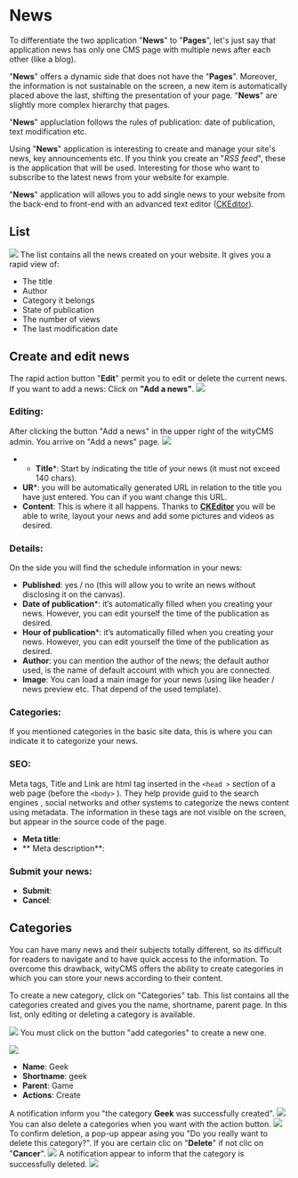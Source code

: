 # News

To differentiate the two application "**News**" to "**Pages**", let's just say that application news has only one CMS page with multiple news after each other (like a blog).

"**News**" offers a dynamic side that does not have the "**Pages**". Moreover, the information is not sustainable on the screen, a new item is automatically placed above the last, shifting the presentation of your page. "**News**" are slightly more complex hierarchy that pages.

"**News**" appluclation follows the rules of publication: date of publication, text modification etc.

Using "**News**" application is interesting to create and manage your site's news, key announcements etc. If you think you create an "*RSS feed*", these is the application that will be used. Interesting for those who want to subscribe to the latest news from your website for example. 

"**News**" application will allows you to add single news to your website from the back-end to front-end with an advanced text editor ([CKEditor](http://docs.ckeditor.com/)).

## List
![](news-01.png)
The list contains all the news created on your website. It gives you a rapid view of: 

* The title 
* Author
* Category it belongs
* State of publication
* The number of views
* The last modification date

## Create and edit news

The rapid action button "**Edit**" permit you to edit or delete the current news. 
If you want to add a news: Click on **"Add a news"**.
![](news-02.png)
### Editing:

After clicking the button "Add a news" in the upper right of the wityCMS admin. You arrive on "Add a news" page.
![](news-03.png)

* * **Title***: Start by indicating the title of your news (it must not exceed 140 chars).
* **UR***: you will be automatically generated URL in relation to the title you have just entered. You can if you want change this URL.
* **Content**: This is where it all happens. Thanks to **[CKEditor](http://docs.ckeditor.com/)** you will be able to write, layout your news and add some pictures and videos as desired.

### Details:

On the side you will find the schedule information in your news:

* **Published**: yes / no (this will allow you to write an news without disclosing it on the canvas).
* **Date of publication***: it’s automatically filled when you creating your news. However, you can edit yourself the time of the publication as desired.
*  **Hour of publication***: it’s automatically filled when you creating your news. However, you can edit yourself the time of the publication as desired.
* **Author**: you can mention the author of the news; the default author used, is the name of default account with which you are connected.
* **Image**: You can load a main image for your news (using like header / news preview etc. That depend of the used template).

### Categories:

If you mentioned categories in the basic site data, this is where you can indicate it to categorize your news.

### SEO:

Meta tags, Title and Link are html tag inserted in the ```<head >``` section of a web page (before the ```<body>``` ). They help provide guid to the search engines , social networks and other systems to categorize the news content using metadata. The information in these tags are not visible on the screen, but appear in the source code of the page.

* **Meta title**: 
* ** Meta description**:

### Submit your news:

* **Submit**:
* **Cancel**:

## Categories

You can have many news and their subjects totally different, so its difficult for readers to navigate and to have quick access to the information.
To overcome this drawback, wityCMS offers the ability to create categories in which you can store your news according to their content.

To create a new category, click on "Categories" tab.
This list contains all the categories created and gives you the name, shortname, parent page.
In this list, only editing or deleting a category is available.

![](news-04.png)
You must click on the button "add categories" to create a new one.

![](news-05.png)

* **Name**: Geek
* **Shortname**: geek
* **Parent**: Game
* **Actions**: Create

A notification inform you "the category **Geek** was successfully created".
![](news-06.png)
You can also delete a categories when you want with the action button. 
![](news-07.png)
To confirm deletion, a pop-up appear asing you "Do you really want to delete this category?".
If you are certain clic on "**Delete**" if not clic on "**Cancer**".
![](news-08.png)
A notification appear to inform that the category is successfully deleted.
![](news-09.png)